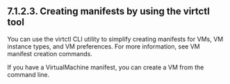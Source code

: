 ## 7.1.2.3. Creating manifests by using the virtctl tool

You can use the virtctl CLI utility to simplify creating manifests for VMs, VM instance types, and VM preferences. For more information, see VM manifest creation commands.

If you have a VirtualMachine manifest, you can create a VM from the  command line.


